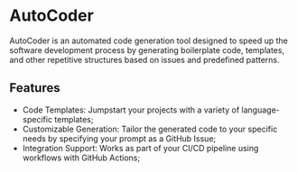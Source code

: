 # AutoCoder

AutoCoder is an automated code generation tool designed to speed up the software development process by generating boilerplate code, templates, and other repetitive structures based on issues and predefined patterns.

## Features 
* Code Templates: Jumpstart your projects with a variety of language-specific templates;
* Customizable Generation: Tailor the generated code to your specific needs by specifying your prompt as a
GitHub Issue;
*  Integration Support: Works as part of your CI/CD pipeline using workflows with GitHub Actions;